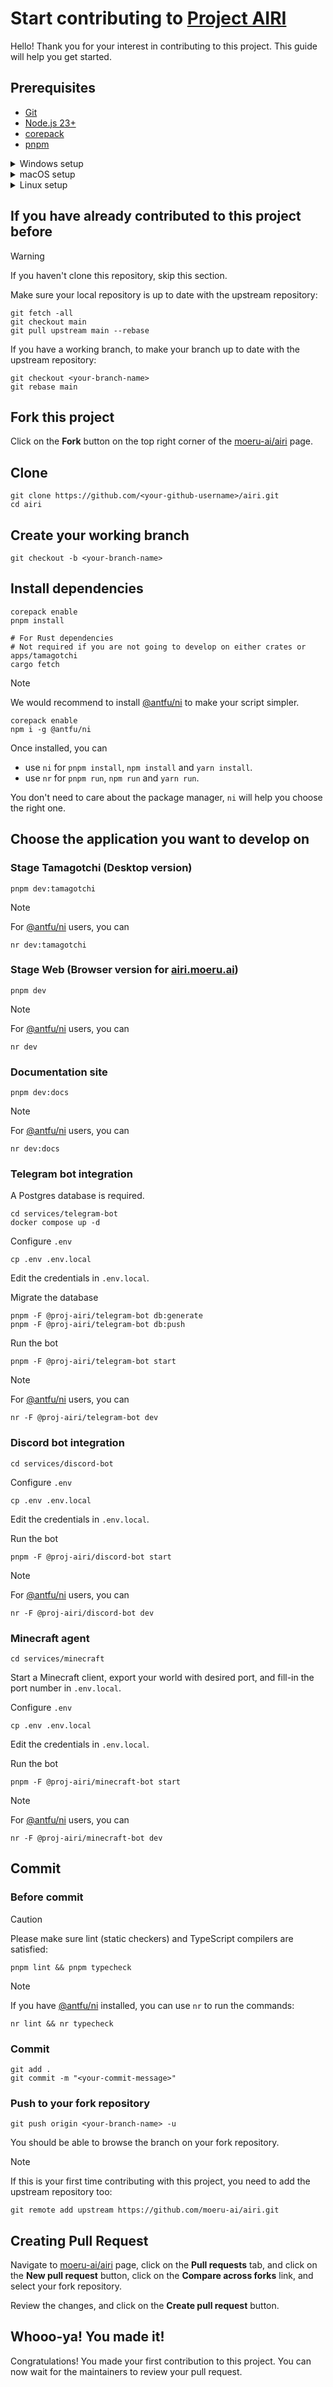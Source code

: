 # Start contributing to [Project AIRI](https://github.com/moeru-ai/airi)

Hello! Thank you for your interest in contributing to this project. This guide will help you get started.

## Prerequisites

- [Git](https://git-scm.com/downloads)
- [Node.js 23+](https://nodejs.org/en/download/)
- [corepack](https://github.com/nodejs/corepack)
- [pnpm](https://pnpm.io/installation)

<details>
<summary>Windows setup</summary>

0. Download [Visual Studio](https://visualstudio.microsoft.com/downloads/), and follow the instructions here: https://rust-lang.github.io/rustup/installation/windows-msvc.html#walkthrough-installing-visual-studio-2022

   > Make sure to install Windows SDK and C++ build tools when installing Visual Studio.

1. Open PowerShell
2. Install [`scoop`](https://scoop.sh/)

   ```powershell
   Set-ExecutionPolicy -ExecutionPolicy RemoteSigned -Scope CurrentUser
   Invoke-RestMethod -Uri https://get.scoop.sh | Invoke-Expression
   ```

3. Install `git`, Node.js, `rustup`, `msvc` through `scoop`

   ```powershell
   scoop install git nodejs rustup

   # For Rust dependencies
   # Not required if you are not going to develop on either crates or apps/tamagotchi
   scoop install main/rust-msvc
   # Rust & Windows specific
   rustup toolchain install stable-x86_64-pc-windows-msvc
   rustup default stable-x86_64-pc-windows-msvc
   ```

   > https://stackoverflow.com/a/64121601

4. Install `pnpm` through `corepack`

   ```powershell
   corepack enable
   corepack prepare pnpm@latest --activate
   ```

</details>

<details>
<summary>macOS setup</summary>

0. Open Terminal, (or iTerm2, Ghostty, Kitty, etc.)
1. Install `git`, `node` through `brew`

   ```shell
   brew install git node
   ```

2. Install `pnpm` through `corepack`

   ```shell
   corepack enable
   corepack prepare pnpm@latest --activate
   ```

</details>

<details>
<summary>Linux setup</summary>

0. Open Terminal
1. Follow [nodesource/distributions: NodeSource Node.js Binary Distributions](https://github.com/nodesource/distributions?tab=readme-ov-file#table-of-contents) to install `node`
2. Follow [Git](https://git-scm.com/downloads/linux) to install `git`
3. Install `pnpm` through `corepack`

   ```shell
   corepack enable
   corepack prepare pnpm@latest --activate
4. If you would love to help to develop the desktop version, you will need those dependencies:
   ```
   sudo apt install \
      libssl-dev \
      libglib2.0-dev \
      libgtk-3-dev \
      libjavascriptcoregtk-4.1-dev \
      libwebkit2gtk-4.1-dev
   ```

</details>

## If you have already contributed to this project before

> [!WARNING]
>
> If you haven't clone this repository, skip this section.

Make sure your local repository is up to date with the upstream repository:

```shell
git fetch -all
git checkout main
git pull upstream main --rebase
```

If you have a working branch, to make your branch up to date with the upstream repository:

```shell
git checkout <your-branch-name>
git rebase main
```

## Fork this project

Click on the **Fork** button on the top right corner of the [moeru-ai/airi](https://github.com/moeru-ai/airi) page.

## Clone

```shell
git clone https://github.com/<your-github-username>/airi.git
cd airi
```

## Create your working branch

```shell
git checkout -b <your-branch-name>
```

## Install dependencies

```shell
corepack enable
pnpm install

# For Rust dependencies
# Not required if you are not going to develop on either crates or apps/tamagotchi
cargo fetch
```

> [!NOTE]
>
> We would recommend to install [@antfu/ni](https://github.com/antfu-collective/ni) to make your script simpler.
>
> ```shell
> corepack enable
> npm i -g @antfu/ni
> ```
>
> Once installed, you can
>
> - use `ni` for `pnpm install`, `npm install` and `yarn install`.
> - use `nr` for `pnpm run`, `npm run` and `yarn run`.
>
> You don't need to care about the package manager, `ni` will help you choose the right one.

## Choose the application you want to develop on

### Stage Tamagotchi (Desktop version)

```shell
pnpm dev:tamagotchi
```

> [!NOTE]
>
> For [@antfu/ni](https://github.com/antfu-collective/ni) users, you can
>
> ```shell
> nr dev:tamagotchi
> ```

### Stage Web (Browser version for [airi.moeru.ai](https://airi.moeru.ai))

```shell
pnpm dev
```

> [!NOTE]
>
> For [@antfu/ni](https://github.com/antfu-collective/ni) users, you can
>
> ```shell
> nr dev
> ```

### Documentation site

```shell
pnpm dev:docs
```

> [!NOTE]
>
> For [@antfu/ni](https://github.com/antfu-collective/ni) users, you can
>
> ```shell
> nr dev:docs
> ```

### Telegram bot integration

A Postgres database is required.

```shell
cd services/telegram-bot
docker compose up -d
```

Configure `.env`

```shell
cp .env .env.local
```

Edit the credentials in `.env.local`.

Migrate the database

```shell
pnpm -F @proj-airi/telegram-bot db:generate
pnpm -F @proj-airi/telegram-bot db:push
```

Run the bot

```shell
pnpm -F @proj-airi/telegram-bot start
```

> [!NOTE]
>
> For [@antfu/ni](https://github.com/antfu-collective/ni) users, you can
>
> ```shell
> nr -F @proj-airi/telegram-bot dev
> ```

### Discord bot integration

```shell
cd services/discord-bot
```

Configure `.env`

```shell
cp .env .env.local
```

Edit the credentials in `.env.local`.

Run the bot

```shell
pnpm -F @proj-airi/discord-bot start
```

> [!NOTE]
>
> For [@antfu/ni](https://github.com/antfu-collective/ni) users, you can
>
> ```shell
> nr -F @proj-airi/discord-bot dev
> ```

### Minecraft agent

```shell
cd services/minecraft
```

Start a Minecraft client, export your world with desired port, and fill-in the port number in `.env.local`.

Configure `.env`

```shell
cp .env .env.local
```

Edit the credentials in `.env.local`.

Run the bot

```shell
pnpm -F @proj-airi/minecraft-bot start
```

> [!NOTE]
>
> For [@antfu/ni](https://github.com/antfu-collective/ni) users, you can
>
> ```shell
> nr -F @proj-airi/minecraft-bot dev
> ```

## Commit

### Before commit

> [!CAUTION]
>
> Please make sure lint (static checkers) and TypeScript compilers are satisfied:
>
> ```shell
> pnpm lint && pnpm typecheck
> ```

> [!NOTE]
>
> If you have [@antfu/ni](https://github.com/antfu-collective/ni) installed, you can use `nr` to run the commands:
>
> ```shell
> nr lint && nr typecheck
> ```

### Commit

```shell
git add .
git commit -m "<your-commit-message>"
```

### Push to your fork repository

```shell
git push origin <your-branch-name> -u
```

You should be able to browse the branch on your fork repository.

> [!NOTE]
>
> If this is your first time contributing with this project, you need to add the upstream repository too:
>
> ```shell
> git remote add upstream https://github.com/moeru-ai/airi.git
> ```

## Creating Pull Request

Navigate to [moeru-ai/airi](https://github.com/moeru-ai/airi) page, click on the **Pull requests** tab, and click on the **New pull request** button, click on the **Compare across forks** link, and select your fork repository.

Review the changes, and click on the **Create pull request** button.

## Whooo-ya! You made it!

Congratulations! You made your first contribution to this project. You can now wait for the maintainers to review your pull request.

